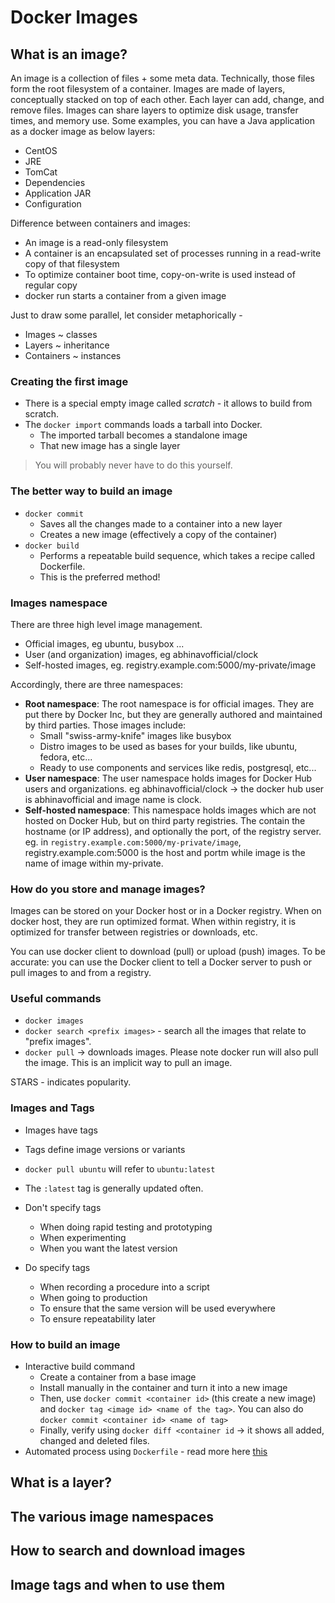 # Docker Images

## What is an image?

An image is a collection of files + some meta data. Technically, those files form the root filesystem of a container. Images are made of layers, conceptually stacked on top of each other. Each layer can add, change, and remove files. Images can share layers to optimize disk usage, transfer times, and memory use. Some examples, you can have a Java application as a docker image as below layers:

* CentOS
* JRE
* TomCat
* Dependencies
* Application JAR
* Configuration

Difference between containers and images:

* An image is a read-only filesystem
* A container is an encapsulated set of processes running in a read-write copy of that filesystem
* To optimize container boot time, copy-on-write is used instead of regular copy
* docker run starts a container from a given image

Just to draw some parallel, let consider metaphorically -

* Images ~ classes
* Layers ~ inheritance
* Containers ~ instances

### Creating the first image

* There is a special empty image called *scratch* - it allows to build from scratch.
* The `docker import` commands loads a tarball into Docker.
  * The imported tarball becomes a standalone image
  * That new image has a single layer

> You will probably never have to do this yourself.

### The better way to build an image

* `docker commit`
  * Saves all the changes made to a container into a new layer
  * Creates a new image (effectively a copy of the container)
* `docker build`
  * Performs a repeatable build sequence, which takes a recipe called Dockerfile.
  * This is the preferred method!

### Images namespace

There are three high level image management.

* Official images, eg ubuntu, busybox ...
* User (and organization) images, eg abhinavofficial/clock
* Self-hosted images, eg. registry.example.com:5000/my-private/image

Accordingly, there are three namespaces:

* **Root namespace**: The root namespace is for official images. They are put there by Docker Inc, but they are generally authored and maintained by third parties. Those images include:
  * Small "swiss-army-knife" images like busybox
  * Distro images to be used as bases for your builds, like ubuntu, fedora, etc...
  * Ready to use components and services like redis, postgresql, etc...
* **User namespace**: The user namespace holds images for Docker Hub users and organizations. eg abhinavofficial/clock -> the docker hub user is abhinavofficial and image name is clock.
* **Self-hosted namespace**: This namespace holds images which are not hosted on Docker Hub, but on third party registries. The contain the hostname (or IP address), and optionally the port, of the registry server. eg. in `registry.example.com:5000/my-private/image`, registry.example.com:5000 is the host and portm while image is the name of image within my-private.

### How do you store and manage images?

Images can be stored on your Docker host or in a Docker registry. When on docker host, they are run optimized format. When within registry, it is optimized for transfer between registries or downloads, etc.

You can use docker client to download (pull) or upload (push) images. To be accurate: you can use the Docker client to tell a Docker server to push or pull images to and from a registry.

### Useful commands

* `docker images`
* `docker search <prefix images>` - search all the images that relate to "prefix images".
* `docker pull` -> downloads images. Please note docker run will also pull the image. This is an implicit way to pull an image.

STARS - indicates popularity.

### Images and Tags

* Images have tags
* Tags define image versions or variants
* `docker pull ubuntu` will refer to `ubuntu:latest`
* The `:latest` tag is generally updated often.

* Don't specify tags
  * When doing rapid testing and prototyping
  * When experimenting
  * When you want the latest version
* Do specify tags
  * When recording a procedure into a script
  * When going to production
  * To ensure that the same version will be used everywhere
  * To ensure repeatability later

### How to build an image

* Interactive build command
  * Create a container from a base image
  * Install manually in the container and turn it into a new image
  * Then, use `docker commit <container id>` (this create a new image) and `docker tag <image id> <name of the tag>`. You can also do `docker commit <container id> <name of tag>`
  * Finally, verify using `docker diff <container id` -> it shows all added, changed and deleted files.
* Automated process using `Dockerfile` - read more here [this](build-using-dockerfile.md)

## What is a layer?

## The various image namespaces

## How to search and download images

## Image tags and when to use them
